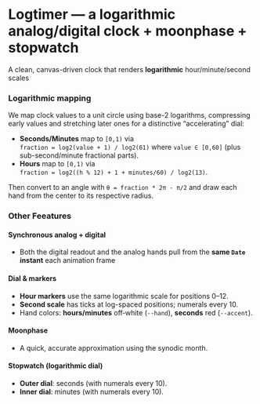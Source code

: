 # Logtimer — a logarithmic analog/digital clock + moonphase + stopwatch

A clean, canvas-driven clock that renders **logarithmic** hour/minute/second scales

### Logarithmic mapping
We map clock values to a unit circle using base-2 logarithms, compressing early values and stretching later ones for a distinctive “accelerating” dial:

- **Seconds/Minutes** map to `[0,1)` via  
  `fraction = log2(value + 1) / log2(61)` where `value ∈ [0,60]` (plus sub-second/minute fractional parts).
- **Hours** map to `[0,1)` via  
  `fraction = log2((h % 12) + 1 + minutes/60) / log2(13)`.

Then convert to an angle with `θ = fraction * 2π - π/2` and draw each hand from the center to its respective radius.

### Other Feeatures

#### Synchronous analog + digital
- Both the digital readout and the analog hands pull from the **same `Date` instant** each animation frame

#### Dial & markers
- **Hour markers** use the same logarithmic scale for positions 0–12.
- **Second scale** has ticks at log-spaced positions; numerals every 10.
- Hand colors: **hours/minutes** off‑white (`--hand`), **seconds** red (`--accent`).

#### Moonphase
- A quick, accurate approximation using the synodic month.


#### Stopwatch (logarithmic dial)
- **Outer dial**: seconds (with numerals every 10).  
- **Inner dial**: minutes (with numerals every 10).  
